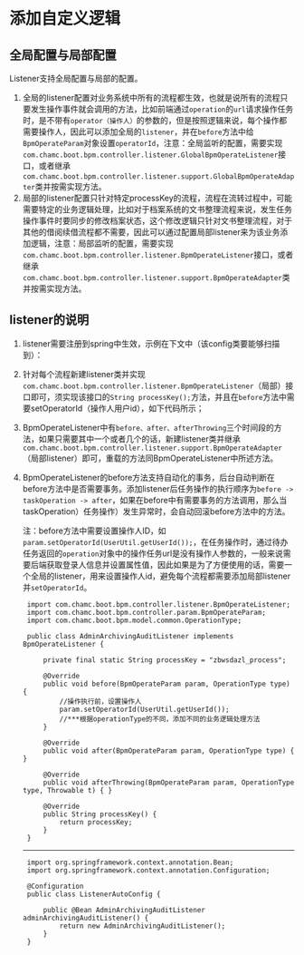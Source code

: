 # 添加自定义逻辑

## 全局配置与局部配置

Listener支持全局配置与局部的配置。

1. 全局的listener配置对业务系统中所有的流程都生效，也就是说所有的流程只要发生操作事件就会调用的方法，比如前端通过`operation`的`url`请求操作任务时，是不带有`operator（操作人）`的参数的，但是按照逻辑来说，每个操作都需要操作人，因此可以添加全局的`listener`，并在`before`方法中给`BpmOperateParam`对象设置`operatorId`，注意：全局监听的配置，需要实现`com.chamc.boot.bpm.controller.listener.GlobalBpmOperateListener`接口，或者继承`com.chamc.boot.bpm.controller.listener.support.GlobalBpmOperateAdapter`类并按需实现方法。
2. 局部的listener配置只针对特定processKey的流程，流程在流转过程中，可能需要特定的业务逻辑处理，比如对于档案系统的文书整理流程来说，发生任务操作事件时要同步的修改档案状态，这个修改逻辑只针对文书整理流程，对于其他的借阅续借流程都不需要，因此可以通过配置局部listener来为该业务添加逻辑，注意：局部监听的配置，需要实现`com.chamc.boot.bpm.controller.listener.BpmOperateListener`接口，或者继承`com.chamc.boot.bpm.controller.listener.support.BpmOperateAdapter`类并按需实现方法。

## listener的说明

1. listener需要注册到spring中生效，示例在下文中（该config类要能够扫描到）：

2. 针对每个流程新建listener类并实现`com.chamc.boot.bpm.controller.listener.BpmOperateListener`（局部）接口即可，须实现该接口的`String processKey();`方法，并且在`before`方法中需要setOperatorId（操作人用户id），如下代码所示；

3. BpmOperateListener中有`before、after、afterThrowing`三个时间段的方法，如果只需要其中一个或者几个的话，新建listener类并继承`com.chamc.boot.bpm.controller.listener.support.BpmOperateAdapter`（局部listener）即可，重载的方法同BpmOperateListener中所述方法。

4. BpmOperateListener的before方法支持自动化的事务，后台自动判断在before方法中是否需要事务。添加listener后任务操作的执行顺序为`before -> taskOperation -> after`，如果在before中有需要事务的方法调用，那么当taskOperation）任务操作）发生异常时，会自动回滚before方法中的方法。

    注：before方法中需要设置操作人ID，如`param.setOperatorId(UserUtil.getUserId());`，在任务操作时，通过待办任务返回的`operation`对象中的操作任务url是没有操作人参数的，一般来说需要后端获取登录人信息并设置属性值，因此如果是为了方便使用的话，需要一个全局的listener，用来设置操作人id，避免每个流程都需要添加局部listener并`setOperatorId`。

        import com.chamc.boot.bpm.controller.listener.BpmOperateListener;
        import com.chamc.boot.bpm.controller.param.BpmOperateParam;
        import com.chamc.boot.bpm.model.common.OperationType;
        
        public class AdminArchivingAuditListener implements BpmOperateListener {
        	
        	private final static String processKey = "zbwsdazl_process";
        
        	@Override
        	public void before(BpmOperateParam param, OperationType type) {
                //操作执行前，设置操作人
        		param.setOperatorId(UserUtil.getUserId());
                //***根据operationType的不同，添加不同的业务逻辑处理方法
        	}
        
        	@Override
        	public void after(BpmOperateParam param, OperationType type) { }
        
        	@Override
        	public void afterThrowing(BpmOperateParam param, OperationType type, Throwable t) { }
        
        	@Override
        	public String processKey() {
        		return processKey;
        	}
        }

    ****

        import org.springframework.context.annotation.Bean;
        import org.springframework.context.annotation.Configuration;
        
        @Configuration
        public class ListenerAutoConfig {
        
        	public @Bean AdminArchivingAuditListener adminArchivingAuditListener() {
        		return new AdminArchivingAuditListener();
        	}
        }
